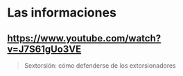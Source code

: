# Las informaciones

## https://www.youtube.com/watch?v=J7S61gUo3VE

> Sextorsión: cómo defenderse de los extorsionadores 
